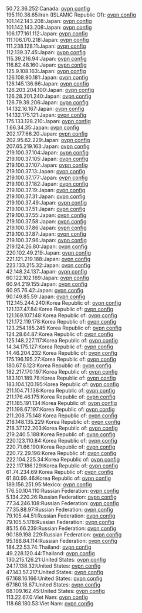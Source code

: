 50.72.36.252:Canada: [ovpn config](vpn/50_72_36_252.ovpn)  
195.110.38.65:Iran (ISLAMIC Republic Of): [ovpn config](vpn/195_110_38_65.ovpn)  
101.142.143.208:Japan: [ovpn config](vpn/101_142_143_208.ovpn)  
101.142.143.208:Japan: [ovpn config](vpn/101_142_143_208.ovpn)  
106.177.161.112:Japan: [ovpn config](vpn/106_177_161_112.ovpn)  
111.106.170.218:Japan: [ovpn config](vpn/111_106_170_218.ovpn)  
111.238.128.11:Japan: [ovpn config](vpn/111_238_128_11.ovpn)  
112.139.37.45:Japan: [ovpn config](vpn/112_139_37_45.ovpn)  
115.39.216.94:Japan: [ovpn config](vpn/115_39_216_94.ovpn)  
116.82.48.160:Japan: [ovpn config](vpn/116_82_48_160.ovpn)  
125.9.108.163:Japan: [ovpn config](vpn/125_9_108_163.ovpn)  
126.108.90.181:Japan: [ovpn config](vpn/126_108_90_181.ovpn)  
126.145.136.66:Japan: [ovpn config](vpn/126_145_136_66.ovpn)  
126.203.204.100:Japan: [ovpn config](vpn/126_203_204_100.ovpn)  
126.28.201.240:Japan: [ovpn config](vpn/126_28_201_240.ovpn)  
126.79.39.206:Japan: [ovpn config](vpn/126_79_39_206.ovpn)  
14.132.16.167:Japan: [ovpn config](vpn/14_132_16_167.ovpn)  
14.132.175.121:Japan: [ovpn config](vpn/14_132_175_121.ovpn)  
175.133.128.210:Japan: [ovpn config](vpn/175_133_128_210.ovpn)  
1.66.34.35:Japan: [ovpn config](vpn/1_66_34_35.ovpn)  
202.177.66.20:Japan: [ovpn config](vpn/202_177_66_20.ovpn)  
202.95.62.229:Japan: [ovpn config](vpn/202_95_62_229.ovpn)  
207.65.219.163:Japan: [ovpn config](vpn/207_65_219_163.ovpn)  
219.100.37.104:Japan: [ovpn config](vpn/219_100_37_104.ovpn)  
219.100.37.105:Japan: [ovpn config](vpn/219_100_37_105.ovpn)  
219.100.37.107:Japan: [ovpn config](vpn/219_100_37_107.ovpn)  
219.100.37.13:Japan: [ovpn config](vpn/219_100_37_13.ovpn)  
219.100.37.177:Japan: [ovpn config](vpn/219_100_37_177.ovpn)  
219.100.37.182:Japan: [ovpn config](vpn/219_100_37_182.ovpn)  
219.100.37.19:Japan: [ovpn config](vpn/219_100_37_19.ovpn)  
219.100.37.31:Japan: [ovpn config](vpn/219_100_37_31.ovpn)  
219.100.37.49:Japan: [ovpn config](vpn/219_100_37_49.ovpn)  
219.100.37.51:Japan: [ovpn config](vpn/219_100_37_51.ovpn)  
219.100.37.55:Japan: [ovpn config](vpn/219_100_37_55.ovpn)  
219.100.37.58:Japan: [ovpn config](vpn/219_100_37_58.ovpn)  
219.100.37.86:Japan: [ovpn config](vpn/219_100_37_86.ovpn)  
219.100.37.87:Japan: [ovpn config](vpn/219_100_37_87.ovpn)  
219.100.37.96:Japan: [ovpn config](vpn/219_100_37_96.ovpn)  
219.124.26.80:Japan: [ovpn config](vpn/219_124_26_80.ovpn)  
220.102.49.219:Japan: [ovpn config](vpn/220_102_49_219.ovpn)  
221.121.219.188:Japan: [ovpn config](vpn/221_121_219_188.ovpn)  
223.133.215.32:Japan: [ovpn config](vpn/223_133_215_32.ovpn)  
42.148.24.137:Japan: [ovpn config](vpn/42_148_24_137.ovpn)  
60.122.102.169:Japan: [ovpn config](vpn/60_122_102_169.ovpn)  
60.94.219.155:Japan: [ovpn config](vpn/60_94_219_155.ovpn)  
60.95.76.42:Japan: [ovpn config](vpn/60_95_76_42.ovpn)  
90.149.85.59:Japan: [ovpn config](vpn/90_149_85_59.ovpn)  
112.145.244.240:Korea Republic of: [ovpn config](vpn/112_145_244_240.ovpn)  
121.137.47.84:Korea Republic of: [ovpn config](vpn/121_137_47_84.ovpn)  
121.169.107.148:Korea Republic of: [ovpn config](vpn/121_169_107_148.ovpn)  
121.172.119.178:Korea Republic of: [ovpn config](vpn/121_172_119_178.ovpn)  
123.254.185.245:Korea Republic of: [ovpn config](vpn/123_254_185_245.ovpn)  
124.28.64.87:Korea Republic of: [ovpn config](vpn/124_28_64_87.ovpn)  
125.148.227.117:Korea Republic of: [ovpn config](vpn/125_148_227_117.ovpn)  
14.34.175.127:Korea Republic of: [ovpn config](vpn/14_34_175_127.ovpn)  
14.46.204.232:Korea Republic of: [ovpn config](vpn/14_46_204_232.ovpn)  
175.196.195.27:Korea Republic of: [ovpn config](vpn/175_196_195_27.ovpn)  
180.67.6.123:Korea Republic of: [ovpn config](vpn/180_67_6_123.ovpn)  
182.217.170.197:Korea Republic of: [ovpn config](vpn/182_217_170_197.ovpn)  
183.101.189.78:Korea Republic of: [ovpn config](vpn/183_101_189_78.ovpn)  
183.104.120.195:Korea Republic of: [ovpn config](vpn/183_104_120_195.ovpn)  
211.104.71.136:Korea Republic of: [ovpn config](vpn/211_104_71_136.ovpn)  
211.176.46.175:Korea Republic of: [ovpn config](vpn/211_176_46_175.ovpn)  
211.185.191.134:Korea Republic of: [ovpn config](vpn/211_185_191_134.ovpn)  
211.198.67.197:Korea Republic of: [ovpn config](vpn/211_198_67_197.ovpn)  
211.208.75.148:Korea Republic of: [ovpn config](vpn/211_208_75_148.ovpn)  
218.148.135.229:Korea Republic of: [ovpn config](vpn/218_148_135_229.ovpn)  
218.37.122.203:Korea Republic of: [ovpn config](vpn/218_37_122_203.ovpn)  
219.240.5.188:Korea Republic of: [ovpn config](vpn/219_240_5_188.ovpn)  
220.123.110.84:Korea Republic of: [ovpn config](vpn/220_123_110_84.ovpn)  
220.71.66.190:Korea Republic of: [ovpn config](vpn/220_71_66_190.ovpn)  
220.72.29.196:Korea Republic of: [ovpn config](vpn/220_72_29_196.ovpn)  
222.104.225.34:Korea Republic of: [ovpn config](vpn/222_104_225_34.ovpn)  
222.117.186.129:Korea Republic of: [ovpn config](vpn/222_117_186_129.ovpn)  
61.74.234.69:Korea Republic of: [ovpn config](vpn/61_74_234_69.ovpn)  
61.80.99.46:Korea Republic of: [ovpn config](vpn/61_80_99_46.ovpn)  
189.156.251.95:Mexico: [ovpn config](vpn/189_156_251_95.ovpn)  
176.50.104.110:Russian Federation: [ovpn config](vpn/176_50_104_110.ovpn)  
5.134.220.26:Russian Federation: [ovpn config](vpn/5_134_220_26.ovpn)  
77.34.246.108:Russian Federation: [ovpn config](vpn/77_34_246_108.ovpn)  
77.35.88.97:Russian Federation: [ovpn config](vpn/77_35_88_97.ovpn)  
79.105.44.51:Russian Federation: [ovpn config](vpn/79_105_44_51.ovpn)  
79.105.5.178:Russian Federation: [ovpn config](vpn/79_105_5_178.ovpn)  
85.15.66.239:Russian Federation: [ovpn config](vpn/85_15_66_239.ovpn)  
90.189.198.229:Russian Federation: [ovpn config](vpn/90_189_198_229.ovpn)  
95.188.84.114:Russian Federation: [ovpn config](vpn/95_188_84_114.ovpn)  
184.22.53.74:Thailand: [ovpn config](vpn/184_22_53_74.ovpn)  
49.228.120.44:Thailand: [ovpn config](vpn/49_228_120_44.ovpn)  
130.215.126.21:United States: [ovpn config](vpn/130_215_126_21.ovpn)  
24.17.138.32:United States: [ovpn config](vpn/24_17_138_32.ovpn)  
47.143.57.217:United States: [ovpn config](vpn/47_143_57_217.ovpn)  
67.168.16.166:United States: [ovpn config](vpn/67_168_16_166.ovpn)  
67.180.18.67:United States: [ovpn config](vpn/67_180_18_67.ovpn)  
68.109.162.45:United States: [ovpn config](vpn/68_109_162_45.ovpn)  
113.22.67.0:Viet Nam: [ovpn config](vpn/113_22_67_0.ovpn)  
118.68.180.53:Viet Nam: [ovpn config](vpn/118_68_180_53.ovpn)  
